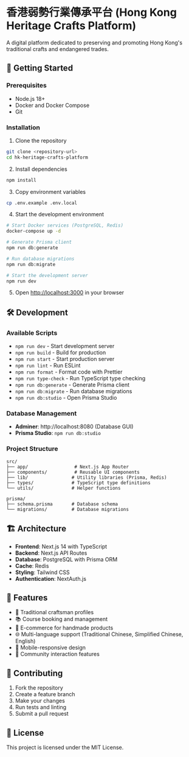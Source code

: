# 香港弱勢行業傳承平台 (Hong Kong Heritage Crafts Platform)

A digital platform dedicated to preserving and promoting Hong Kong's traditional crafts and endangered trades.

## 🚀 Getting Started

### Prerequisites

- Node.js 18+ 
- Docker and Docker Compose
- Git

### Installation

1. Clone the repository
```bash
git clone <repository-url>
cd hk-heritage-crafts-platform
```

2. Install dependencies
```bash
npm install
```

3. Copy environment variables
```bash
cp .env.example .env.local
```

4. Start the development environment
```bash
# Start Docker services (PostgreSQL, Redis)
docker-compose up -d

# Generate Prisma client
npm run db:generate

# Run database migrations
npm run db:migrate

# Start the development server
npm run dev
```

5. Open [http://localhost:3000](http://localhost:3000) in your browser

## 🛠️ Development

### Available Scripts

- `npm run dev` - Start development server
- `npm run build` - Build for production
- `npm run start` - Start production server
- `npm run lint` - Run ESLint
- `npm run format` - Format code with Prettier
- `npm run type-check` - Run TypeScript type checking
- `npm run db:generate` - Generate Prisma client
- `npm run db:migrate` - Run database migrations
- `npm run db:studio` - Open Prisma Studio

### Database Management

- **Adminer**: http://localhost:8080 (Database GUI)
- **Prisma Studio**: `npm run db:studio`

### Project Structure

```
src/
├── app/                 # Next.js App Router
├── components/          # Reusable UI components
├── lib/                # Utility libraries (Prisma, Redis)
├── types/              # TypeScript type definitions
└── utils/              # Helper functions

prisma/
├── schema.prisma       # Database schema
└── migrations/         # Database migrations
```

## 🏗️ Architecture

- **Frontend**: Next.js 14 with TypeScript
- **Backend**: Next.js API Routes
- **Database**: PostgreSQL with Prisma ORM
- **Cache**: Redis
- **Styling**: Tailwind CSS
- **Authentication**: NextAuth.js

## 📝 Features

- 🎨 Traditional craftsman profiles
- 📚 Course booking and management
- 🛒 E-commerce for handmade products
- 🌐 Multi-language support (Traditional Chinese, Simplified Chinese, English)
- 📱 Mobile-responsive design
- 👥 Community interaction features

## 🤝 Contributing

1. Fork the repository
2. Create a feature branch
3. Make your changes
4. Run tests and linting
5. Submit a pull request

## 📄 License

This project is licensed under the MIT License.